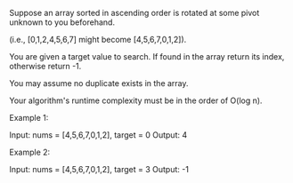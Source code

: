 Suppose an array sorted in ascending order is rotated at some pivot unknown to you beforehand.

(i.e., [0,1,2,4,5,6,7] might become [4,5,6,7,0,1,2]).

You are given a target value to search. If found in the array return its index, otherwise return -1.

You may assume no duplicate exists in the array.

Your algorithm&#39;s runtime complexity must be in the order of&nbsp;O(log&nbsp;n).

Example 1:


Input: nums = [4,5,6,7,0,1,2], target = 0
Output: 4


Example 2:


Input: nums = [4,5,6,7,0,1,2], target = 3
Output: -1
